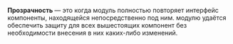 **Прозрачность** — это когда модуль полностью повторяет интерфейс компоненты, находящейся непосредственно под ним. модулю удаётся обеспечить защиту для всех вышестоящих компонент без необходимости внесения в них каких-либо изменений.